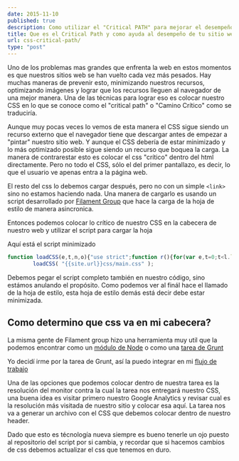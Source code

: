 ```yaml
---
date: 2015-11-10
published: true
description: Como utilizar el "Critical PATH" para mejorar el desempeño de tu sitio web
title: Que es el Critical Path y como ayuda al desempeño de tu sitio web
url: css-critical-path/
type: "post"
---
```


Uno de los problemas mas grandes que enfrenta la web en estos momentos es que nuestros sitios web se han vuelto cada vez más pesados. Hay muchas maneras de prevenir esto, minimizando nuestros recursos, optimizando imágenes y lograr que los recursos lleguen al navegador de una mejor manera. Una de las técnicas para lograr eso es colocar nuestro CSS en lo que se conoce como el "critical path" o "Camino Crítico" como se traduciría.

Aunque muy pocas veces lo vemos de esta manera el CSS sigue siendo un recurso externo que el navegador tiene que descargar antes de empezar a "pintar" nuestro sitio web. Y aunque el CSS debería de estar minimizado y lo más optimizado posible sigue siendo un recurso que boquea la carga. La manera de contrarestar esto es colocar el css "crítico" dentro del html directamente. Pero no todo el CSS, sólo el del primer pantallazo, es decir, lo que el usuario ve apenas entra a la página web.

El resto del css lo debemos cargar después, pero no con un simple `<link>` sino no estamos haciendo nada. Una manera de cargarlo es usando un script desarrollado por [Filament Group](https://github.com/filamentgroup/loadCSS) que hace la carga de la hoja de estilo de manera asincronica.

Entonces podemos colocar lo crítico de nuestro CSS en la cabecera de nuestro web y utilizar el script para cargar la hoja

Aquí está el script minimizado


```javascript
function loadCSS(e,t,n,o){"use strict";function r(){for(var e,t=0;t<l.length;t++)l[t].href&&l[t].href.indexOf(i.href)>-1&&(e=!0);e?i.media=n||"all":setTimeout(r)}var i=window.document.createElement("link"),d=t||window.document.getElementsByTagName("script")[0],l=window.document.styleSheets;return i.rel="stylesheet",i.href=e,i.media="only x",o&&(i.onload=o),d.parentNode.insertBefore(i,d),r(),i}
		loadCSS( "{{site.url}}css/main.css" );
```

Debemos pegar el script completo también en nuestro código, sino estámos anulando el propósito. Como podemos ver al finál hace el llamado de la hoja de estilo, esta hoja de estilo demás está decir debe estar minimizada.

## Como determino que css va en mi cabecera?

La misma gente de Filament group hizo una herramienta muy util que la podemos encontrar como un [módulo de Node](https://github.com/filamentgroup/criticalcss) o como una [tarea de Grunt](https://github.com/filamentgroup/grunt-criticalcss)

Yo decidí irme por la tarea de Grunt, así la puedo integrar en mi [flujo de trabajo](http://saulsolorzano.com/grunt-el-corredor-de-tareas-en-javascript/)

Una de las opciones que podemos colocar dentro de nuestra tarea es la resolución del monitor contra la cual la tarea nos entregará nuestro CSS, una buena idea es visitar primero nuestro Google Analytics y revisar cual es la resolución más visitada de nuestro sitio y colocar esa aquí. La tarea nos va a generar un archivo con el CSS que debemos colocar dentro de nuestro header.

Dado que esto es técnología nueva siempre es bueno tenerle un ojo puesto al repositorio del script por si cambia, y recordar que si hacemos cambios de css debemos actualizar el css que tenemos en duro.